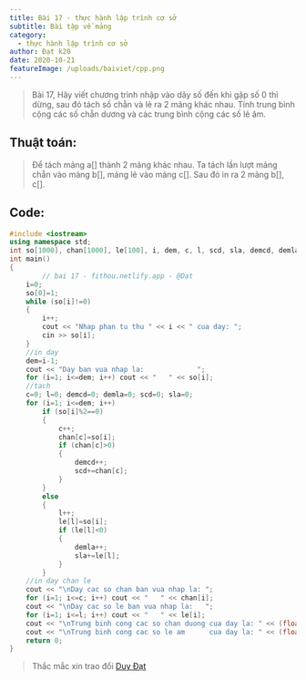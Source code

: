```yaml
---
title: Bài 17 - thực hành lập trình cơ sở
subtitle: Bài tập về mảng
category:
  - thực hành lập trình cơ sở
author: Đạt k20
date: 2020-10-21
featureImage: /uploads/baiviet/cpp.png
---
```


> Bài 17, Hãy viết chương trình nhập vào dãy số đến khi gặp số 0 thì dừng, sau đó tách số chẵn và lẻ ra 2 mảng khác nhau. Tính trung bình cộng các số chẵn dương và các trung bình cộng các số lẻ âm.

## Thuật toán:

> Để tách mảng a[] thành 2 mảng khác nhau. Ta tách lần lượt mảng chẵn vào mảng b[], mảng lẻ vào mảng c[]. Sau đó in ra 2 mảng b[], c[].

## Code:

```c++
#include <iostream>
using namespace std;
int so[1000], chan[1000], le[100], i, dem, c, l, scd, sla, demcd, demla;
int main()
{
	    // bai 17 - fithou.netlify.app - @Dat
	i=0;
	so[0]=1;
	while (so[i]!=0)
	{
		i++;
		cout << "Nhap phan tu thu " << i << " cua day: ";
		cin >> so[i];
	}
	//in day
	dem=i-1;
	cout << "Day ban vua nhap la:             ";
	for (i=1; i<=dem; i++) cout << "   " << so[i];
	//tach
	c=0; l=0; demcd=0; demla=0; scd=0; sla=0;
	for (i=1; i<=dem; i++)
		if (so[i]%2==0)
		{
			c++;
			chan[c]=so[i];
			if (chan[c]>0)
			{
				demcd++;
				scd+=chan[c];
			}
		}
		else
		{
			l++;
			le[l]=so[i];
			if (le[l]<0)
			{
				demla++;
				sla+=le[l];
			}
		}
	//in day chan le
	cout << "\nDay cac so chan ban vua nhap la: ";
	for (i=1; i<=c; i++) cout << "   " << chan[i];
	cout << "\nDay cac so le ban vua nhap la:   ";
	for (i=1; i<=l; i++) cout << "   " << le[i];
	cout << "\nTrung binh cong cac so chan duong cua day la: " << (float)scd/demcd;
	cout << "\nTrung binh cong cac so le am      cua day la: " << (float)sla/demla;
	return 0;
}

```
>Thắc mắc xin trao đổi [Duy Đạt](https://www.facebook.com/duydat2002/)